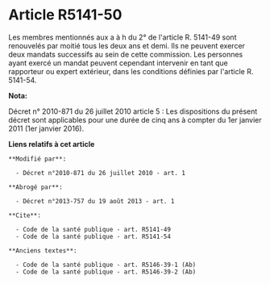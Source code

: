 # Article R5141-50

Les membres mentionnés aux a à h du 2° de l'article R. 5141-49 sont renouvelés par moitié tous les deux ans et demi. Ils ne
peuvent exercer deux mandats successifs au sein de cette commission. Les personnes ayant exercé un mandat peuvent cependant
intervenir en tant que rapporteur ou expert extérieur, dans les conditions définies par l'article R. 5141-54.

**Nota:**

Décret n° 2010-871 du 26 juillet 2010 article 5 : Les dispositions du présent décret sont applicables pour une durée de cinq
ans à compter du 1er janvier 2011 (1er janvier 2016).

**Liens relatifs à cet article**

	**Modifié par**:

	  - Décret n°2010-871 du 26 juillet 2010 - art. 1

	**Abrogé par**:

	  - Décret n°2013-757 du 19 août 2013 - art. 1

	**Cite**:

	  - Code de la santé publique - art. R5141-49
	  - Code de la santé publique - art. R5141-54

	**Anciens textes**:

	  - Code de la santé publique - art. R5146-39-1 (Ab)
	  - Code de la santé publique - art. R5146-39-2 (Ab)

